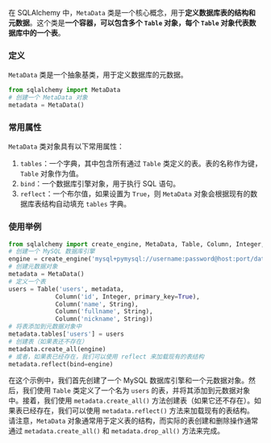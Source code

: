 在 SQLAlchemy 中，`MetaData` 类是一个核心概念，用于**定义数据库表的结构和元数据**。这个类是**一个容器，可以包含多个 `Table` 对象，每个 `Table` 对象代表数据库中的一个表**。
### 定义
`MetaData` 类是一个抽象基类，用于定义数据库的元数据。
```python
from sqlalchemy import MetaData
# 创建一个 MetaData 对象
metadata = MetaData()
```
### 常用属性
`MetaData` 类对象具有以下常用属性：
1. `tables`：一个字典，其中包含所有通过 `Table` 类定义的表。表的名称作为键，`Table` 对象作为值。
2. `bind`：一个数据库引擎对象，用于执行 SQL 语句。
3. `reflect`：一个布尔值，如果设置为 `True`，则 `MetaData` 对象会根据现有的数据库表结构自动填充 `tables` 字典。
### 使用举例
```python
from sqlalchemy import create_engine, MetaData, Table, Column, Integer, String
# 创建一个 MySQL 数据库引擎
engine = create_engine('mysql+pymysql://username:password@host:port/database_name')
# 创建元数据对象
metadata = MetaData()
# 定义一个表
users = Table('users', metadata,
             Column('id', Integer, primary_key=True),
             Column('name', String),
             Column('fullname', String),
             Column('nickname', String))
# 将表添加到元数据对象中
metadata.tables['users'] = users
# 创建表（如果表还不存在）
metadata.create_all(engine)
# 或者，如果表已经存在，我们可以使用 reflect 来加载现有的表结构
metadata.reflect(bind=engine)
```
在这个示例中，我们首先创建了一个 MySQL 数据库引擎和一个元数据对象。然后，我们使用 `Table` 类定义了一个名为 `users` 的表，并将其添加到元数据对象中。接着，我们使用 `metadata.create_all()` 方法创建表（如果它还不存在）。如果表已经存在，我们可以使用 `metadata.reflect()` 方法来加载现有的表结构。
请注意，`MetaData` 对象通常用于定义表的结构，而实际的表创建和删除操作通常通过 `metadata.create_all()` 和 `metadata.drop_all()` 方法来完成。
